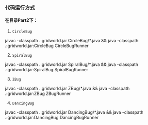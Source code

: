 ### 代码运行方式

#### 在目录Part2下：

1. `CircleBug`

   

javac -classpath .:gridworld.jar CircleBug/*.java && java -classpath .:gridworld.jar:CircleBug CircleBugRunner





2. `SpiralBug`

   

javac -classpath .:gridworld.jar SpiralBug/*.java  && java -classpath .:gridworld.jar:SpiralBug SpiralBugRunner



3. `ZBug` 

   

javac -classpath .:gridworld.jar ZBug/*.java && java -classpath .:gridworld.jar:ZBug ZBugRunner



4. `DancingBug` 

   

javac -classpath .:gridworld.jar DancingBug/*.java  && java -classpath .:gridworld.jar:DancingBug DancingBugRunner